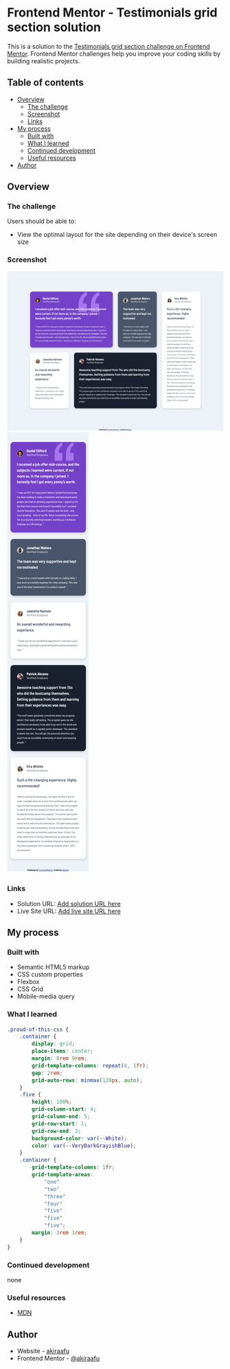 # Frontend Mentor - Testimonials grid section solution

This is a solution to the [Testimonials grid section challenge on Frontend Mentor](https://www.frontendmentor.io/challenges/testimonials-grid-section-Nnw6J7Un7). Frontend Mentor challenges help you improve your coding skills by building realistic projects.

## Table of contents

-   [Overview](#overview)
    -   [The challenge](#the-challenge)
    -   [Screenshot](#screenshot)
    -   [Links](#links)
-   [My process](#my-process)
    -   [Built with](#built-with)
    -   [What I learned](#what-i-learned)
    -   [Continued development](#continued-development)
    -   [Useful resources](#useful-resources)
-   [Author](#author)

## Overview

### The challenge

Users should be able to:

-   View the optimal layout for the site depending on their device's screen size

### Screenshot

![](./1.png)
![](./2.png)

### Links

-   Solution URL: [Add solution URL here](https://github.com/akiraafu/testimonials-grid-section)
-   Live Site URL: [Add live site URL here](https://htmlpreview.github.io/?https://github.com/akiraafu/testimonials-grid-section/blob/f3c76f5deb27e84be50e69d428d33d7712e8bb6f/index.html)

## My process

### Built with

-   Semantic HTML5 markup
-   CSS custom properties
-   Flexbox
-   CSS Grid
-   Mobile-media query

### What I learned

```css
.proud-of-this-css {
    .container {
        display: grid;
        place-items: center;
        margin: 8rem 9rem;
        grid-template-columns: repeat(4, 1fr);
        gap: 2rem;
        grid-auto-rows: minmax(120px, auto);
    }
    .five {
        height: 100%;
        grid-column-start: 4;
        grid-column-end: 5;
        grid-row-start: 1;
        grid-row-end: 3;
        background-color: var(--White);
        color: var(--VeryDarkGrayishBlue);
    }
    .container {
        grid-template-columns: 1fr;
        grid-template-areas:
            "one"
            "two"
            "three"
            "four"
            "five"
            "five"
            "five";
        margin: 3rem 1rem;
    }
}
```

### Continued development

none

### Useful resources

-   [MDN](https://developer.mozilla.org/en-US/)

## Author

-   Website - [akiraafu](https://github.com/akiraafu)
-   Frontend Mentor - [@akiraafu](https://www.frontendmentor.io/profile/akiraafu)

